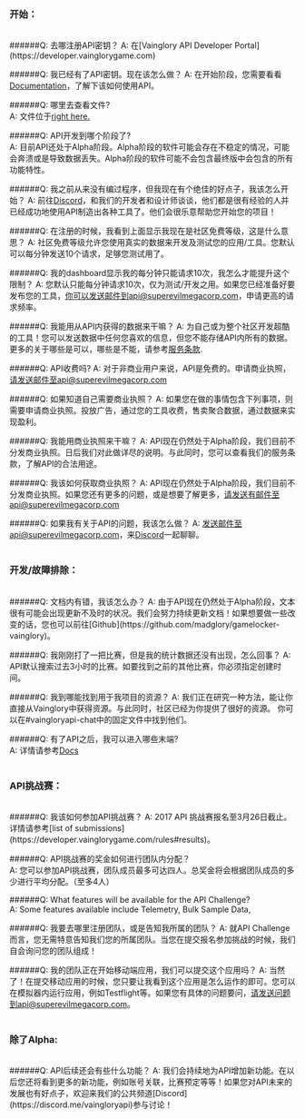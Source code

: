### 开始： 
<br>
######Q: 去哪注册API密钥？
A: 在[Vainglory API Developer Portal](https://developer.vainglorygame.com)

######Q: 我已经有了API密钥。现在该怎么做？ 
A: 在开始阶段，您需要看看[Documentation](https://developer.vainglorygame.com/docs)，了解下该如何使用API。

######Q: 哪里去查看文件?  
A: 文件位于[right here.](https://developer.vainglorygame.com/docs)

######Q: API开发到哪个阶段了?  
A: 目前API还处于Alpha阶段。Alpha阶段的软件可能会存在不稳定的情况，可能会奔溃或是导致数据丢失。Alpha阶段的软件可能不会包含最终版中会包含的所有功能特性。

######Q: 我之前从来没有编过程序，但我现在有个绝佳的好点子，我该怎么开始？ 
A: 前往[Discord](https://discord.me/vaingloryapi)，和我们的开发者和设计师谈谈，他们都是很有经验的人并已经成功地使用API制造出各种工具了。他们会很乐意帮助您开始您的项目！

######Q: 在注册的时候，我看到上面显示我现在是社区免费等级，这是什么意思？
A: 社区免费等级允许您使用真实的数据来开发及测试您的应用/工具。您默认可以每分钟发送10个请求，足够您测试用了。

######Q: 我的dashboard显示我的每分钟只能请求10次，我怎么才能提升这个限制？ 
A: 您默认只能每分钟请求10次，仅为测试/开发之用。如果您已经准备好要发布您的工具，你可以发送邮件到api@superevilmegacorp.com，申请更高的请求频率。

######Q: 我能用从API内获得的数据来干嘛？
A: 为自己或为整个社区开发超酷的工具！您可以发送数据中任何您喜欢的信息，但您不能存储API内所有的数据。更多的关于哪些是可以，哪些是不能，请参考[服务条款](https://developer.vainglorygame.com/terms-of-service).

######Q: API收费吗?
A: 对于非商业用户来说，API是免费的。申请商业执照，请发送邮件至api@superevilmegacorp.com

######Q: 如果知道自己需要商业执照？
A: 如果您在做的事情包含下列事项，则需要申请商业执照。投放广告，通过您的工具收费，售卖聚合数据，通过数据来实现盈利。

######Q: 我能用商业执照来干嘛？
A: API现在仍然处于Alpha阶段，我们目前不分发商业执照。日后我们对此做详尽的说明。与此同时，您可以查看我们的服务条款，了解API的合法用途。

######Q: 我该如何获取商业执照？
A: API现在仍然处于Alpha阶段，我们目前不分发商业执照。如果您还有更多的问题，或是想要了解更多，请发送有邮件至api@superevilmegacorp.com

######Q: 如果我有关于API的问题，我该怎么做？
A: 发送邮件至api@superevilmegacorp.com，来[Discord](https://discord.me/vaingloryapi)一起聊聊。   
<br>
### 开发/故障排除：  
<br>
######Q: 文档内有错，我该怎么办？
A: 由于API现在仍然处于Alpha阶段，文本很有可能会出现更新不及时的状况。我们会努力持续更新文档！如果想要做一些改变的话，您也可以前往[Github](https://github.com/madglory/gamelocker-vainglory)。 

######Q: 我刚刚打了一把比赛，但是我的统计数据还没有出现，怎么回事？
A: API默认搜索过去3小时的比赛。如要找到之前的其他比赛，你必须指定创建时间。

######Q: 我到哪能找到用于我项目的资源？
A: 我们正在研究一种方法，能让你直接从Vainglory中获得资源。与此同时，社区已经为你提供了很好的资源。 你可以在#vaingloryapi-chat中的固定文件中找到他们。

######Q: 有了API之后，我可以进入哪些末端?  
A: 详情请参考[Docs](https://developer.vainglorygame.com/docs)  
<br>
### API挑战赛：  
<br>
######Q: 我该如何参加API挑战赛？  
A: 2017 API 挑战赛报名至3月26日截止。详情请参考[list of submissions](https://developer.vainglorygame.com/rules#results)。

######Q: API挑战赛的奖金如何进行团队内分配？   
A: 您可以参加API挑战赛，团队成员最多可达四人。总奖金将会根据团队成员的多少进行平均分配。（至多4人）

######Q: What features will be available for the API Challenge?  
A: Some features available include Telemetry, Bulk Sample Data,

######Q:  我要去哪里注册团队，或是告知我所属的团队？
A: 就API Challenge而言，您无需特意告知我们您的所属团队。当您在提交报名参加挑战的时候，我们自会询问您的团队组成！

######Q:  我的团队正在开始移动端应用，我们可以提交这个应用吗？ 
A:  当然了！在提交移动应用的时候，您只要让我看到这个应用是怎么运作的即可。您可以在模拟器内运行应用，例如Testflight等。如果您有具体的问题要问，请发送问题到api@superevilmegacorp.com。  
<br>
### 除了Alpha:
<br>
######Q:  API后续还会有些什么功能？  
A:  我们会持续地为API增加新功能。在以后您还将看到更多的新功能，例如账号关联，比赛预定等等！如果您对API未来的发展也有好点子，欢迎来我们的公共频道[Discord](https://discord.me/vaingloryapi)参与讨论！ 

